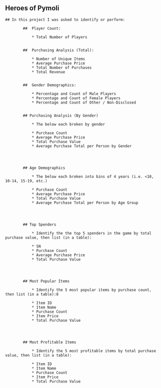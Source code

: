 ## Heroes of Pymoli

    ## In this project I was asked to identify or perform:
    
            ##  Player Count:

                * Total Number of Players


            ##  Purchasing Analysis (Total):

                * Number of Unique Items
                * Average Purchase Price
                * Total Number of Purchases
                * Total Revenue


            ##  Gender Demographics:

                * Percentage and Count of Male Players
                * Percentage and Count of Female Players
                * Percentage and Count of Other / Non-Disclosed


            ## Purchasing Analysis (By Gender)

                * The below each broken by gender

                * Purchase Count
                * Average Purchase Price
                * Total Purchase Value
                * Average Purchase Total per Person by Gender




            ## Age Demographics

                * The below each broken into bins of 4 years (i.e. <10, 10-14, 15-19, etc.)

                * Purchase Count
                * Average Purchase Price
                * Total Purchase Value
                * Average Purchase Total per Person by Age Group




            ## Top Spenders

                * Identify the the top 5 spenders in the game by total purchase value, then list (in a table):

                * SN
                * Purchase Count
                * Average Purchase Price
                * Total Purchase Value




            ## Most Popular Items

                * Identify the 5 most popular items by purchase count, then list (in a table):8

                * Item ID
                * Item Name
                * Purchase Count
                * Item Price
                * Total Purchase Value




            ## Most Profitable Items

                * Identify the 5 most profitable items by total purchase value, then list (in a table):

                * Item ID
                * Item Name
                * Purchase Count
                * Item Price
                * Total Purchase Value